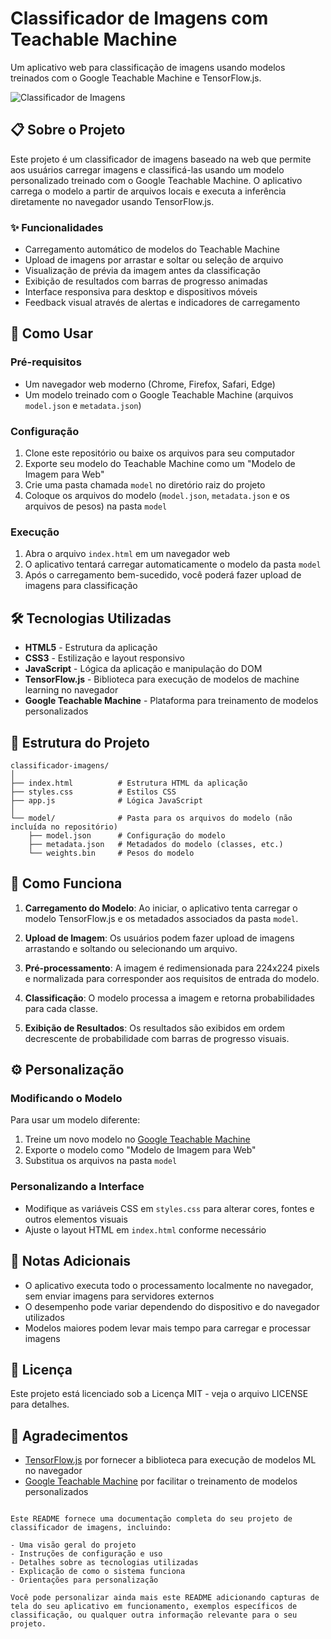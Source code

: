 # Classificador de Imagens com Teachable Machine

Um aplicativo web para classificação de imagens usando modelos treinados com o Google Teachable Machine e TensorFlow.js.

![Classificador de Imagens](https://via.placeholder.com/800x400?text=Classificador+de+Imagens)

## 📋 Sobre o Projeto

Este projeto é um classificador de imagens baseado na web que permite aos usuários carregar imagens e classificá-las usando um modelo personalizado treinado com o Google Teachable Machine. O aplicativo carrega o modelo a partir de arquivos locais e executa a inferência diretamente no navegador usando TensorFlow.js.

### ✨ Funcionalidades

- Carregamento automático de modelos do Teachable Machine
- Upload de imagens por arrastar e soltar ou seleção de arquivo
- Visualização de prévia da imagem antes da classificação
- Exibição de resultados com barras de progresso animadas
- Interface responsiva para desktop e dispositivos móveis
- Feedback visual através de alertas e indicadores de carregamento

## 🚀 Como Usar

### Pré-requisitos

- Um navegador web moderno (Chrome, Firefox, Safari, Edge)
- Um modelo treinado com o Google Teachable Machine (arquivos `model.json` e `metadata.json`)

### Configuração

1. Clone este repositório ou baixe os arquivos para seu computador
2. Exporte seu modelo do Teachable Machine como um "Modelo de Imagem para Web"
3. Crie uma pasta chamada `model` no diretório raiz do projeto
4. Coloque os arquivos do modelo (`model.json`, `metadata.json` e os arquivos de pesos) na pasta `model`

### Execução

1. Abra o arquivo `index.html` em um navegador web
2. O aplicativo tentará carregar automaticamente o modelo da pasta `model`
3. Após o carregamento bem-sucedido, você poderá fazer upload de imagens para classificação

## 🛠️ Tecnologias Utilizadas

- **HTML5** - Estrutura da aplicação
- **CSS3** - Estilização e layout responsivo
- **JavaScript** - Lógica da aplicação e manipulação do DOM
- **TensorFlow.js** - Biblioteca para execução de modelos de machine learning no navegador
- **Google Teachable Machine** - Plataforma para treinamento de modelos personalizados

## 📁 Estrutura do Projeto

```
classificador-imagens/
│
├── index.html          # Estrutura HTML da aplicação
├── styles.css          # Estilos CSS
├── app.js              # Lógica JavaScript
│
└── model/              # Pasta para os arquivos do modelo (não incluída no repositório)
    ├── model.json      # Configuração do modelo
    ├── metadata.json   # Metadados do modelo (classes, etc.)
    └── weights.bin     # Pesos do modelo
```

## 🧠 Como Funciona

1. **Carregamento do Modelo**: Ao iniciar, o aplicativo tenta carregar o modelo TensorFlow.js e os metadados associados da pasta `model`.

2. **Upload de Imagem**: Os usuários podem fazer upload de imagens arrastando e soltando ou selecionando um arquivo.

3. **Pré-processamento**: A imagem é redimensionada para 224x224 pixels e normalizada para corresponder aos requisitos de entrada do modelo.

4. **Classificação**: O modelo processa a imagem e retorna probabilidades para cada classe.

5. **Exibição de Resultados**: Os resultados são exibidos em ordem decrescente de probabilidade com barras de progresso visuais.

## ⚙️ Personalização

### Modificando o Modelo

Para usar um modelo diferente:

1. Treine um novo modelo no [Google Teachable Machine](https://teachablemachine.withgoogle.com/)
2. Exporte o modelo como "Modelo de Imagem para Web"
3. Substitua os arquivos na pasta `model`

### Personalizando a Interface

- Modifique as variáveis CSS em `styles.css` para alterar cores, fontes e outros elementos visuais
- Ajuste o layout HTML em `index.html` conforme necessário

## 📝 Notas Adicionais

- O aplicativo executa todo o processamento localmente no navegador, sem enviar imagens para servidores externos
- O desempenho pode variar dependendo do dispositivo e do navegador utilizados
- Modelos maiores podem levar mais tempo para carregar e processar imagens

## 📄 Licença

Este projeto está licenciado sob a Licença MIT - veja o arquivo LICENSE para detalhes.

## 🙏 Agradecimentos

- [TensorFlow.js](https://www.tensorflow.org/js) por fornecer a biblioteca para execução de modelos ML no navegador
- [Google Teachable Machine](https://teachablemachine.withgoogle.com/) por facilitar o treinamento de modelos personalizados
```

Este README fornece uma documentação completa do seu projeto de classificador de imagens, incluindo:

- Uma visão geral do projeto
- Instruções de configuração e uso
- Detalhes sobre as tecnologias utilizadas
- Explicação de como o sistema funciona
- Orientações para personalização

Você pode personalizar ainda mais este README adicionando capturas de tela do seu aplicativo em funcionamento, exemplos específicos de classificação, ou qualquer outra informação relevante para o seu projeto.
```

